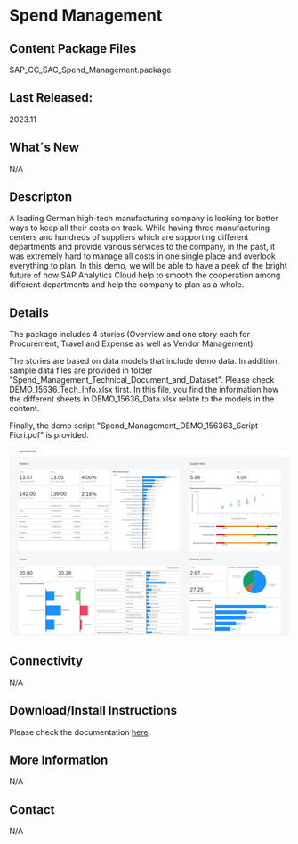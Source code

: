 # Spend Management

## Content Package Files
SAP_CC_SAC_Spend_Management.package 

## Last Released:
2023.11

## What´s New
N/A

## Descripton
A leading German high-tech manufacturing company is looking for better ways to keep all their costs on track. While having three manufacturing centers and hundreds of suppliers which are supporting different departments and provide various services to the company, in the past, it was extremely hard to manage all costs in one single place and overlook everything to plan.
In this demo, we will be able to have a peek of the bright future of how SAP Analytics Cloud help to smooth the cooperation among different departments and help the company to plan as a whole.

## Details
The package includes 4 stories (Overview and one story each for Procurement, Travel and Expense as well as Vendor Management).

The stories are based on data models that include demo data.
In addition, sample data files are provided in folder "Spend_Management_Technical_Document_and_Dataset".
Please check DEMO_15636_Tech_Info.xlsx first. In this file, you find the information how the different sheets in DEMO_15636_Data.xlsx relate to the models in the content.

Finally, the demo script "Spend_Management_DEMO_156363_Script - Fiori.pdf" is provided.

![Spend_Management](Spend_Management_Screenshot.png)

## Connectivity
N/A

## Download/Install Instructions
Please check the documentation [here](https://help.sap.com/docs/SAP_ANALYTICS_CLOUD/42093f14b43c485fbe3adbbe81eff6c8/603e26204ce14bd8b5f9729a8123636f.html).


## More Information
N/A

## Contact
N/A

